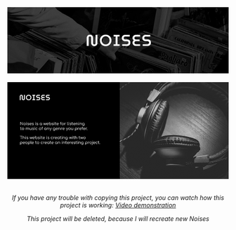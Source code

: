 <div id="header" align="center">
  <img src="./assets/header_two.png"/>
</div>

<br>

<div id="info" align="center">
  <img src="./assets/main.png"/>
</div>

<br>
<p align="center"><i>If you have any trouble with copying this project, you can watch how this project is working: <a href="https://github.com/hTKzmak/Noises_web-project/blob/main/assets/demonstration.mp4" target="_blank">Video demonstration</a></i></p>

<p align="center"><i>This project will be deleted, because I will recreate new Noises</i></p>
